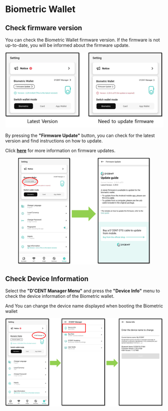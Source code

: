 # Biometric Wallet

## Check firmware version

You can check the Biometric Wallet firmware version. If the firmware is not up-to-date, you will be informed about the firmware update.

<div align="left">

<img src="../../../.gitbook/assets/Setting-eng10.png" alt="">

</div>

By pressing the **"Firmware Update"** button, you can check for the latest version and find instructions on how to update.

Click [**here**](../../../biometric-wallet/firmware-update-from-computer/) for more information on firmware updates.

<figure><img src="../../../.gitbook/assets/Setting-eng11.png" alt=""><figcaption></figcaption></figure>

## Check Device Information

Select the **"D'CENT Manager Menu"** and press the **"Device Info"** menu to check the device information of the Biometric wallet.

And You can change the device name displayed when booting the Biometric wallet

<div align="left">

<img src="../../../.gitbook/assets/Setting-eng12.png" alt="">

</div>
